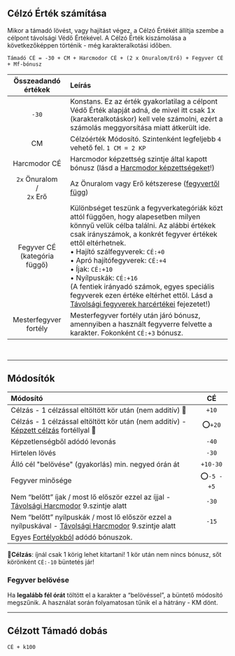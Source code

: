 ## Célzó Érték számítása

Mikor a támadó lövést, vagy hajítást végez, a Célzó Értékét állítja szembe a célpont távolsági Védő Értékével. A Célzó Érték kiszámolása a következőképpen történik - még karakteralkotási időben.

```
Támadó CÉ = -30 + CM + Harcmodor CÉ + (2 x Önuralom/Erő) + Fegyver CÉ + Mf-bónusz
```

|     **Összeadandó értékek**     | **Leírás**                                                                                                                                                                                                                                                                                                                                                                                                                                                                                                        |
|:-------------------------------:|:----------------------------------------------------------------------------------------------------------------------------------------------------------------------------------------------------------------------------------------------------------------------------------------------------------------------------------------------------------------------------------------------------------------------------------------------------------------------------------------------------------------- |
|              `-30`              | Konstans. Ez az érték gyakorlatilag a célpont Védő Érték alapját adná, de mivel itt csak 1x (karakteralkotáskor) kell vele számolni, ezért a számolás meggyorsítása miatt átkerült ide.                                                                                                                                                                                                                                                                                                                           |
|               CM                | Célzóérték Módosító. Szintenként legfeljebb `4` vehető fel. `1 CM = 2 KP`                                                                                                                                                                                                                                                                                                                                                                                                                                         |
|          Harcmodor CÉ           | Harcmodor képzettség szintje által kapott bónusz (lásd a [Harcmodor képzettségeket](062_02_harcmodor_kepzettsegek.md#harcmodor-képzettségek)!)                                                                                                                                                                                                                                                                                                                                                                    |
| `2x` Önuralom<br>/<br> `2x` Erő | Az Önuralom vagy Erő kétszerese ([fegyvertől függ](#er%C5%91b%C5%91l--%C3%BCgyess%C3%A9gb%C5%91l-forgatott-fegyverek))                                                                                                                                                                                                                                                                                                                                                                                            |
| Fegyver CÉ<br>(kategória függő) | Különbséget teszünk a fegyverkategóriák közt attól függően, hogy alapesetben milyen könnyű velük célba találni. Az alábbi értékek csak irányszámok, a konkrét fegyver értékek ettől eltérhetnek.<br> • Hajító szálfegyverek: `CÉ:+0`<br> • Apró hajítófegyverek: `CÉ:+4`<br> • Íjak: `CÉ:+10`<br> • Nyílpuskák: `CÉ:+16`<br> (A fentiek irányadó számok, egyes speciális fegyverek ezen értéke eltérhet ettől. Lásd a [Távolsági fegyverek harcértékei](067_fegyverek.md#hajítófegyverek-harcértékei) fejezetet!) |
|      Mesterfegyver fortély      | Mesterfegyver fortély után járó bónusz, amennyiben a használt fegyverre felvette a karakter. Fokonként `CÉ:+3` bónusz.                                                                                                                                                                                                                                                                                                                                                                                            |

<br />

---
## Módosítók

| Módosító                                                                                                                                    |   **CÉ**    |
|:------------------------------------------------------------------------------------------------------------------------------------------- |:-----------:|
| Célzás - 1 célzással eltöltött kör után (nem additív) 🔆                                                                                    |    `+10`    |
| Célzás - 1 célzással eltöltött kör után (nem additív) - [Képzett célzás](fortelyok.harci/kepzett_celzas.md) fortéllyal 🔆                   |   ⭕`+20`   |
| Képzetlenségből adódó levonás                                                                                                               |    `-40`    |
| Hirtelen lövés                                                                                                                              |    `-30`    |
| Álló cél "belövése" (gyakorlás) min. negyed órán át                                                                                         |  `+10-30`   |
| Fegyver minősége                                                                                                                            | ⭕`-5 - +5` |
| Nem “belőtt” íjak  / most lő először ezzel az íjjal - [Távolsági Harcmodor](kepzettsegek/tavolsagi_harcmodor.md) 9.szintje alatt            |    `-30`    |
| Nem “belőtt” nyílpuskák / most lő először ezzel a nyílpuskával - [Távolsági Harcmodor](kepzettsegek/tavolsagi_harcmodor.md) 9.szintje alatt |    `-15`    |
| Egyes [Fortélyokból](#fort%C3%A9lyok---t%C3%A1vols%C3%A1gi-harc) adódó bónuszok.                                                            |             |

🔆**Célzás**: íjnál csak 1 körig lehet kitartani! 1 kör után nem nincs bónusz, sőt körönként `CÉ:-10` büntetés jár!

### Fegyver belövése

Ha **legalább fél órát** töltött el a karakter a “belövéssel”,  a büntető módosító megszűnik. A használat során folyamatosan tűnik el a hátrány - KM dönt.

---
## Célzott Támadó dobás

```
CÉ + k100
```

